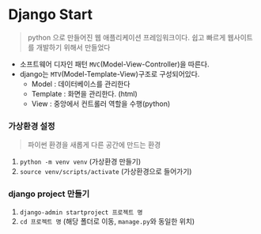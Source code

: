 # Django Start

> python 으로 만들어진 웹 애플리케이션 프레임워크이다. 쉽고 빠르게 웹사이트를 개발하기 위해서 만들었다

- 소프트웨어 디자인 패턴 `MVC`(Model-View-Controller)을 따른다.
- django는 `MTV`(Model-Template-View)구조로 구성되어있다.
  - Model : 데이터베이스를 관리한다
  - Template : 화면을 관리한다. (html)
  - View : 중앙에서 컨트롤러 역할을 수행(python)

### 가상환경 설정

> 파이썬 환경을 새롭게 다른 공간에 만드는 환경

1. `python -m venv venv` (가상환경 만들기)
2. `source venv/scripts/activate` (가상환경으로 들어가기)

### django project 만들기

1. `django-admin startproject 프로젝트 명` 
2. `cd 프로젝트 명` (해당 폴더로 이동, `manage.py`와 동일한 위치)


